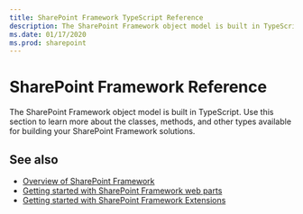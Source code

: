 ```yaml
---
title: SharePoint Framework TypeScript Reference
description: The SharePoint Framework object model is built in TypeScript. 
ms.date: 01/17/2020
ms.prod: sharepoint
---
```


# SharePoint Framework Reference

The SharePoint Framework object model is built in TypeScript. Use this section to learn more about the classes, methods, and other types available for building your SharePoint Framework solutions.

## See also

- [Overview of SharePoint Framework](https://docs.microsoft.com/sharepoint/dev/spfx/sharepoint-framework-overview)
- [Getting started with SharePoint Framework web parts](https://docs.microsoft.com/sharepoint/dev/spfx/web-parts/get-started/build-a-hello-world-web-part)
- [Getting started with SharePoint Framework Extensions](https://docs.microsoft.com/sharepoint/dev/spfx/extensions/get-started/build-a-hello-world-extension)